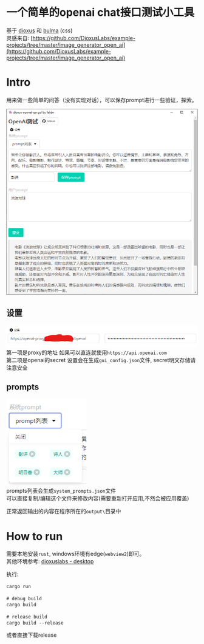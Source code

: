 # 一个简单的openai chat接口测试小工具
基于 [dioxus](https://github.com/DioxusLabs/dioxus) 和 [bulma](https://bulma.io) (css)  
灵感来自: [https://github.com/DioxusLabs/example-projects/tree/master/image_generator_open_ai](https://github.com/DioxusLabs/example-projects/tree/master/image_generator_open_ai) 

# Intro
用来做一些简单的问答（没有实现对话），可以保存prompt进行一些验证，探索。

![](readme/image.PNG)

## 设置
![](readme/setting.png)  
第一项是proxy的地址 如果可以直连就使用`https://api.openai.com`  
第二项是openai的secret
设置会在生成`gui_config.json`文件, secret明文存储请注意安全  

## prompts
![](readme/prompts.png)  
prompts列表会生成`system_prompts.json`文件  
可以直接复制/编辑这个文件来修改内容(需要重新打开应用,不然会被应用覆盖)  

正常返回输出的内容在程序所在的`output\`目录中


# How to run
需要本地安装`rust`, windows环境有edge(`webview2`)即可。  
其他环境参考:  [dioxuslabs - desktop](https://dioxuslabs.com/docs/0.3/guide/en/getting_started/desktop.html)  

执行:
```shell
cargo run

# debug build
cargo build

# release build
cargo build --release
```

或者直接下载release  
